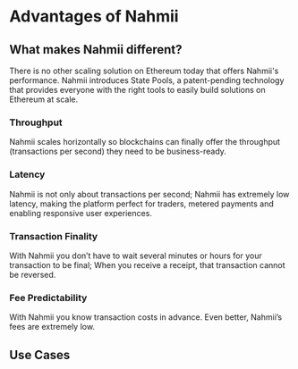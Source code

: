 # Advantages of Nahmii

## What makes Nahmii different?

There is no other scaling solution on Ethereum today that offers Nahmii's performance. Nahmii introduces State Pools, a patent-pending technology that provides everyone with the right tools to easily build solutions on Ethereum at scale.

### Throughput

Nahmii scales horizontally so blockchains can finally offer the throughput \(transactions per second\) they need to be business-ready.

### Latency

Nahmii is not only about transactions per second; Nahmii has extremely low latency, making the platform perfect for traders, metered payments and enabling responsive user experiences.

### Transaction Finality

With Nahmii you don’t have to wait several minutes or hours for your transaction to be final; When you receive a receipt, that transaction cannot be reversed.

### Fee Predictability

With Nahmii you know transaction costs in advance. Even better, Nahmii’s fees are extremely low.

## Use Cases




